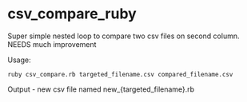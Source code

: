 # csv_compare_ruby

Super simple nested loop to compare two csv files on second column. 
NEEDS much improvement

Usage: 
  
    ruby csv_compare.rb targeted_filename.csv compared_filename.csv

Output - new csv file named new_{targeted_filename}.rb
